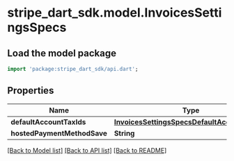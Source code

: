 # stripe_dart_sdk.model.InvoicesSettingsSpecs

## Load the model package
```dart
import 'package:stripe_dart_sdk/api.dart';
```

## Properties
Name | Type | Description | Notes
------------ | ------------- | ------------- | -------------
**defaultAccountTaxIds** | [**InvoicesSettingsSpecsDefaultAccountTaxIds**](InvoicesSettingsSpecsDefaultAccountTaxIds.md) |  | [optional] 
**hostedPaymentMethodSave** | **String** |  | [optional] 

[[Back to Model list]](../README.md#documentation-for-models) [[Back to API list]](../README.md#documentation-for-api-endpoints) [[Back to README]](../README.md)


